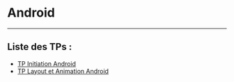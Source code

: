 # Android
---
## Liste des TPs :

* [TP Initiation Android](http://damien.dabernat.fr/android/index.php?link=https://github.com/DamienDabernat/Cours_Android/blob/master/tp_decouverte.md)
* [TP Layout et Animation Android](http://damien.dabernat.fr/android/index.php?link=https://github.com/DamienDabernat/Cours_Android/blob/master/tp_layout_animation.md)


